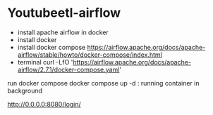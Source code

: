 # Youtubeetl-airflow

- install apache airflow in docker
 - install docker 
 - install docker compose
https://airflow.apache.org/docs/apache-airflow/stable/howto/docker-compose/index.html
- terminal
curl -LfO 'https://airflow.apache.org/docs/apache-airflow/2.7.1/docker-compose.yaml'

run docker compose
docker compose up -d : running container in background 

http://0.0.0.0:8080/login/
